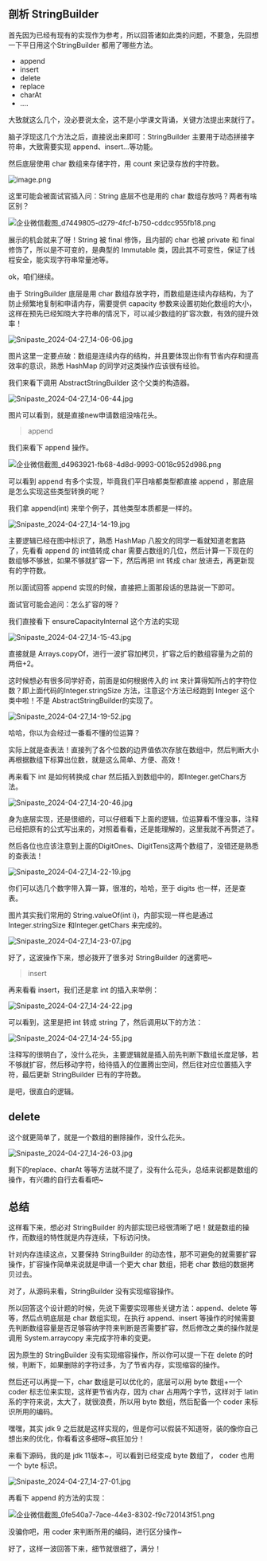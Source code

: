 ## 剖析 StringBuilder 

首先因为已经有现有的实现作为参考，所以回答诸如此类的问题，不要急，先回想一下平日用这个StringBuilder 都用了哪些方法。

- append
- insert
- delete
- replace
- charAt
- ....

大致就这么几个，没必要说太全，这不是小学课文背诵，关键方法提出来就行了。

脑子浮现这几个方法之后，直接说出来即可：StringBuilder 主要用于动态拼接字符串，大致需要实现 append、insert...等功能。

然后底层使用 char 数组来存储字符，用 count 来记录存放的字符数。

![image.png](https://pic.code-nav.cn/mianshiya/question_picture/1772087337535152129/8VJ4iJFj_image_mianshiya.png)

这里可能会被面试官插入问：String 底层不也是用的 char 数组存放吗？两者有啥区别？

![企业微信截图_d7449805-d279-4fcf-b750-cddcc955fb18.png](https://pic.code-nav.cn/mianshiya/question_picture/1772087337535152129/0yEQaxjH_d7449805-d279-4fcf-b750-cddcc955fb18_mianshiya.png)

展示的机会就来了呀！String 被 final 修饰，且内部的 char 也被 private 和 final 修饰了，所以是不可变的，是典型的 Immutable 类，因此其不可变性，保证了线程安全，能实现字符串常量池等。

ok，咱们继续。

由于 StringBuilder 底层是用 char 数组存放字符，而数组是连续内存结构，为了防止频繁地复制和申请内存，需要提供 capacity 参数来设置初始化数组的大小，这样在预先已经知晓大字符串的情况下，可以减少数组的扩容次数，有效的提升效率！


![Snipaste_2024-04-27_14-06-06.jpg](https://pic.code-nav.cn/mianshiya/question_picture/1783397053004488705/Snipaste_2024-04-27_14-06-06_mianshiya.jpg)

图片这里一定要点破：数组是连续内存的结构，并且要体现出你有节省内存和提高效率的意识，熟悉 HashMap 的同学对这类操作应该很有经验。

我们来看下调用 AbstractStringBuilder 这个父类的构造器。

![Snipaste_2024-04-27_14-06-44.jpg](https://pic.code-nav.cn/mianshiya/question_picture/1783397053004488705/Snipaste_2024-04-27_14-06-44_mianshiya.jpg)

图片可以看到，就是直接new申请数组没啥花头。

> append

我们来看下 append 操作。


![企业微信截图_d4963921-fb68-4d8d-9993-0018c952d986.png](https://pic.code-nav.cn/mianshiya/question_picture/1772087337535152129/0obNSjpt_d4963921-fb68-4d8d-9993-0018c952d986_mianshiya.png)

可以看到 append 有多个实现，毕竟我们平日啥都类型都直接 append ，那底层是怎么实现这些类型转换的呢？

我们拿 append(int) 来举个例子，其他类型本质都是一样的。


![Snipaste_2024-04-27_14-14-19.jpg](https://pic.code-nav.cn/mianshiya/question_picture/1783397053004488705/Snipaste_2024-04-27_14-14-19_mianshiya.jpg)

主要逻辑已经在图中标识了，熟悉 HashMap 八股文的同学一看就知道老套路了，先看看 append 的 int值转成 char 需要占数组的几位，然后计算一下现在的数组够不够放，如果不够就扩容一下，然后再把 int 转成 char 放进去，再更新现有的字符数。

所以面试回答 append 实现的时候，直接把上面那段话的思路说一下即可。

面试官可能会追问：怎么扩容的呀？

我们直接看下 ensureCapacityInternal 这个方法的实现


![Snipaste_2024-04-27_14-15-43.jpg](https://pic.code-nav.cn/mianshiya/question_picture/1783397053004488705/Snipaste_2024-04-27_14-15-43_mianshiya.jpg)


直接就是 Arrays.copyOf，进行一波扩容加拷贝，扩容之后的数组容量为之前的两倍+2。

这时候想必有很多同学好奇，前面是如何根据传入的 int 来计算得知所占的字符位数？即上面代码的Integer.stringSize 方法，注意这个方法已经跑到 Integer 这个类中啦！不是 AbstractStringBuilder的实现了。

![Snipaste_2024-04-27_14-19-52.jpg](https://pic.code-nav.cn/mianshiya/question_picture/1783397053004488705/Snipaste_2024-04-27_14-19-52_mianshiya.jpg)

哈哈，你以为会经过一番看不懂的位运算？

实际上就是查表法！直接列了各个位数的边界值依次存放在数组中，然后判断大小再根据数组下标算出位数，就是这么简单、方便、高效！

再来看下 int 是如何转换成 char 然后插入到数组中的，即Integer.getChars方法。


![Snipaste_2024-04-27_14-20-46.jpg](https://pic.code-nav.cn/mianshiya/question_picture/1783397053004488705/Snipaste_2024-04-27_14-20-46_mianshiya.jpg)

身为底层实现，还是很细的，可以仔细看下上面的逻辑，位运算看不懂没事，注释已经把原有的公式写出来的，对照着看看，还是能理解的，这里我就不再赘述了。

然后各位也应该注意到上面的DigitOnes、DigitTens这两个数组了，没错还是熟悉的查表法！


![Snipaste_2024-04-27_14-22-19.jpg](https://pic.code-nav.cn/mianshiya/question_picture/1783397053004488705/Snipaste_2024-04-27_14-22-19_mianshiya.jpg)

你们可以选几个数字带入算一算，很准的，哈哈，至于 digits 也一样，还是查表。

图片其实我们常用的 String.valueOf(int i)，内部实现一样也是通过Integer.stringSize 和Integer.getChars 来完成的。

![Snipaste_2024-04-27_14-23-07.jpg](https://pic.code-nav.cn/mianshiya/question_picture/1783397053004488705/Snipaste_2024-04-27_14-23-07_mianshiya.jpg)

好了，这波操作下来，想必拨开了很多对 StringBuilder 的迷雾吧~

> insert

再来看看 insert，我们还是拿 int 的插入来举例：


![Snipaste_2024-04-27_14-24-22.jpg](https://pic.code-nav.cn/mianshiya/question_picture/1783397053004488705/Snipaste_2024-04-27_14-24-22_mianshiya.jpg)

可以看到，这里是把 int 转成 string 了，然后调用以下的方法：


![Snipaste_2024-04-27_14-24-55.jpg](https://pic.code-nav.cn/mianshiya/question_picture/1783397053004488705/Snipaste_2024-04-27_14-24-55_mianshiya.jpg)

注释写的很明白了，没什么花头，主要逻辑就是插入前先判断下数组长度足够，若不够就扩容，然后移动字符，给待插入的位置腾出空间，然后往对应位置插入字符，最后更新 StringBuilder 已有的字符数。

是吧，很直白的逻辑。

## delete

这个就更简单了，就是一个数组的删除操作，没什么花头。

![Snipaste_2024-04-27_14-26-03.jpg](https://pic.code-nav.cn/mianshiya/question_picture/1783397053004488705/Snipaste_2024-04-27_14-26-03_mianshiya.jpg)

剩下的replace、charAt 等等方法就不提了，没有什么花头，总结来说都是数组的操作，有兴趣的自行去看看吧~

## 总结

这样看下来，想必对 StringBuilder 的内部实现已经很清晰了吧！就是数组的操作，而数组的特性就是内存连续，下标访问快。

针对内存连续这点，又要保持 StringBuilder 的动态性，那不可避免的就需要扩容操作，扩容操作简单来说就是申请一个更大 char 数组，把老 char 数组的数据拷贝过去。

对了，从源码来看，StringBuilder 没有实现缩容操作。

所以回答这个设计题的时候，先说下需要实现哪些关键方法：append、delete 等等，然后点明底层是 char 数组实现，在执行 append、insert 等操作的时候需要先判断数组容量是否足够容纳字符来判断是否需要扩容，然后修改之类的操作就是调用 System.arraycopy 来完成字符串的变更。

因为原生的 StringBuilder 没有实现缩容操作，所以你可以提一下在 delete 的时候，判断下，如果删除的字符过多，为了节省内存，实现缩容的操作。

然后还可以再提一下，char 数组是可以优化的，底层可以用 byte 数组+一个 coder 标志位来实现，这样更节省内存，因为 char 占用两个字节，这样对于 latin 系的字符来说，太大了，就很浪费，所以用 byte 数组，然后配备一个 coder 来标识所用的编码。

嘿嘿，其实 jdk 9 之后就是这样实现的，但是你可以假装不知道呀，装的像你自己想出来的优化，你看看这多细呀~疯狂加分！

来看下源码，我的是 jdk 11版本~，可以看到已经变成 byte 数组了， coder 也用一个 byte 标识。


![Snipaste_2024-04-27_14-27-01.jpg](https://pic.code-nav.cn/mianshiya/question_picture/1783397053004488705/Snipaste_2024-04-27_14-27-01_mianshiya.jpg)

再看下 append 的方法的实现：


![企业微信截图_0fe540a7-7ace-44e3-8302-f9c720143f51.png](https://pic.code-nav.cn/mianshiya/question_picture/1772087337535152129/R7G5Ca0v_0fe540a7-7ace-44e3-8302-f9c720143f51_mianshiya.png)

没骗你吧，用 coder 来判断所用的编码，进行区分操作~

好了，这样一波回答下来，细节就很细了，满分！